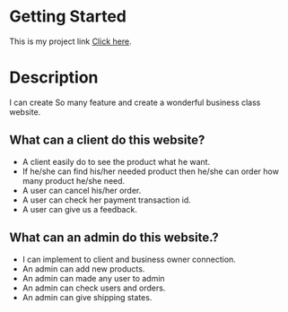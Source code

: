 # Getting Started

This is my project link [Click here](https://github.com/facebook/create-react-app).

# Description

I can create So many feature and create a wonderful business class website. 

## What can a client do this website?
* A client easily do to see the product what he want.
* If he/she can find his/her needed product then he/she can order how many product he/she need. 
* A user can cancel his/her order.
* A user can check her payment transaction id.
* A user can give us a feedback.

## What can an admin do this website.?
* I can implement to client and business owner connection.
* An admin can add new products.
* An admin can made any user to admin 
* An admin can check users and orders.
* An admin can give shipping states.

